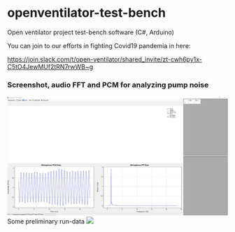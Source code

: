 # openventilator-test-bench
Open ventilator project test-bench software (C#, Arduino)

You can join to our efforts in fighting Covid19 pandemia in here:

https://join.slack.com/t/open-ventilator/shared_invite/zt-cwh6py1x-C5tO4JewMUf2tRN7rwWB~g


<h3>Screenshot, audio FFT and PCM for analyzing pump noise</h3>
<img src="doc/screenshot-with-audio-data.jpg"/>
Some preliminary run-data
<img src="doc/screenshot.jpg"/>

